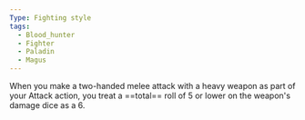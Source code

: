```yaml
---
Type: Fighting style
tags:
  - Blood_hunter
  - Fighter
  - Paladin
  - Magus
---
```

When you make a two-handed melee attack with a heavy weapon as part of your Attack action, you treat a ==total== roll of 5 or lower on the weapon's damage dice as a 6.